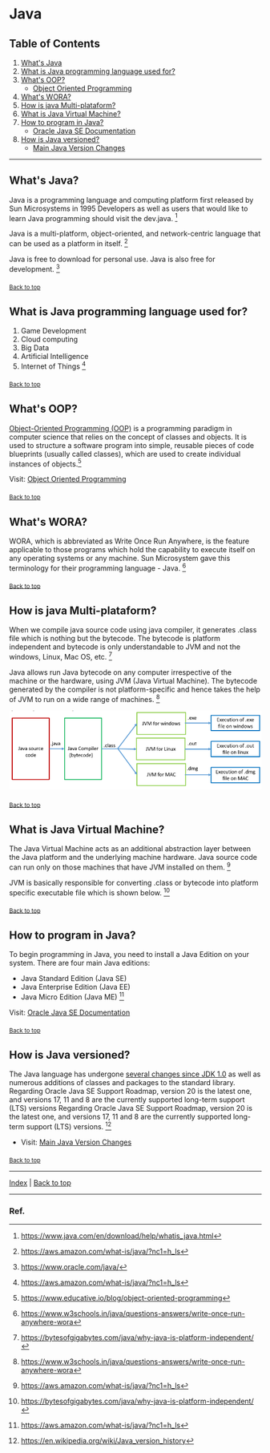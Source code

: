 # Java

## Table of Contents
1. [What's Java](#whats-java)
2. [What is Java programming language used for?](#what-is-java-programming-language-used-for)
3. [What's OOP?](#whats-oop)
   - [Object Oriented Programming](../../paradigms/oop.md)
4. [What's WORA?](#whats-wora)
5. [How is java Multi-plataform?](#how-is-java-multi-plataform)
6. [What is Java Virtual Machine?](#what-is-java-virtual-machine)
7. [How to program in Java?](#how-to-program-in-java)
   - [Oracle Java SE Documentation](https://docs.oracle.com/en/java/javase/index.html)
8. [How is Java versioned?](#how-is-java-versioned)
   - [Main Java Version Changes](versions.md#table-of-contents)

___

## What's Java?
Java is a programming language and computing platform first released by Sun Microsystems in 1995
Developers as well as users that would like to learn Java programming should visit the dev.java. [^1]

Java is a multi-platform, object-oriented, and network-centric language that can be used as a platform in itself. [^3]

Java is free to download for personal use.
Java is also free for development. [^2]


<sub>[Back to top](#table-of-contents)</sub>

## What is Java programming language used for?

1. Game Development
2. Cloud computing
3. Big Data
4. Artificial Intelligence
5. Internet of Things
[^3]

<sub>[Back to top](#table-of-contents)</sub>

## What's OOP?
[Object-Oriented Programming (OOP)](../../paradigms/oop.md) is a programming paradigm in computer science that relies on the concept of classes and objects. It is used to structure a software program into simple, reusable pieces of code blueprints (usually called classes), which are used to create individual instances of objects.[^4]

Visit: [Object Oriented Programming](../../paradigms/oop.md)

<sub>[Back to top](#table-of-contents)</sub>

## What's WORA?
WORA, which is abbreviated as Write Once Run Anywhere, is the feature applicable to those programs which hold the capability to execute itself on any operating systems or any machine. Sun Microsystem gave this terminology for their programming language - Java. [^6]

<sub>[Back to top](#table-of-contents)</sub>

## How is java Multi-plataform?
When we compile java source code using java compiler, it generates .class file which is nothing but the bytecode. The bytecode is platform independent and bytecode is only understandable to JVM and not the windows, Linux, Mac OS, etc. [^7]

Java allows run Java bytecode on any computer irrespective of the machine or the hardware, using JVM (Java Virtual Machine). The bytecode generated by the compiler is not platform-specific and hence takes the help of JVM to run on a wide range of machines. [^6]

![java-platform.png](../../../../img/java-platform.png)

<sub>[Back to top](#table-of-contents)</sub>

## What is Java Virtual Machine?
The Java Virtual Machine acts as an additional abstraction layer between the Java platform and the underlying machine hardware. Java source code can run only on those machines that have JVM installed on them. [^3]

JVM is basically responsible for converting .class or bytecode into platform specific executable file which is shown below. [^7]

<sub>[Back to top](#table-of-contents)</sub>

## How to program in Java?
To begin programming in Java, you need to install a Java Edition on your system. There are four main Java editions:

 - Java Standard Edition (Java SE)
 - Java Enterprise Edition (Java EE)
 - Java Micro Edition (Java ME)
 [^3]

Visit: [Oracle Java SE Documentation](https://docs.oracle.com/en/java/javase/index.html)

<sub>[Back to top](#table-of-contents)</sub>

## How is Java versioned?
The Java language has undergone [several changes since JDK 1.0](versions.md#table-of-contents) as well as numerous additions of classes and packages to the standard library.
Regarding Oracle Java SE Support Roadmap, version 20 is the latest one, and versions 17, 11 and 8 are the currently supported long-term support (LTS) versions
Regarding Oracle Java SE Support Roadmap, version 20 is the latest one, and versions 17, 11 and 8 are the currently supported long-term support (LTS) versions. [^8]
- Visit: [Main Java Version Changes](versions.md#table-of-contents)

<sub>[Back to top](#table-of-contents)</sub>

___

[Index](../../../common/table-of-contents.md) |
[Back to top](#table-of-contents)

___
### Ref.

[^1]: https://www.java.com/en/download/help/whatis_java.html
[^2]: https://www.oracle.com/java/
[^3]: https://aws.amazon.com/what-is/java/?nc1=h_ls
[^4]: https://www.educative.io/blog/object-oriented-programming
[^6]: https://www.w3schools.in/java/questions-answers/write-once-run-anywhere-wora
[^7]: https://bytesofgigabytes.com/java/why-java-is-platform-independent/
[^8]: https://en.wikipedia.org/wiki/Java_version_history

